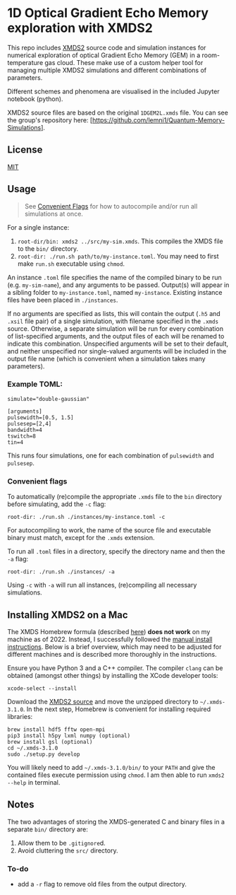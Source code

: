 # 1D Optical Gradient Echo Memory exploration with XMDS2
This repo includes [XMDS2](http://www.xmds.org) source code and simulation instances for numerical exploration of optical Gradient Echo Memory (GEM) in a room-temperature gas cloud. These make use of a custom helper tool for managing multiple XMDS2 simulations and different combinations of parameters.

Different schemes and phenomena are visualised in the included Jupyter notebook (python).

XMDS2 source files are based on the original `1DGEM2L.xmds` file. You can see the group's repository here: [https://github.com/lemni1/Quantum-Memory-Simulations].

## License
[MIT](LICENCE)

## Usage
> See [Convenient Flags](#Convenient-flags) for how to autocompile and/or run all simulations at once.

For a single instance:
1. `root-dir/bin: xmds2 ../src/my-sim.xmds`. This compiles the XMDS file to the `bin/` directory.
2. `root-dir: ./run.sh path/to/my-instance.toml`. You may need to first make `run.sh` executable using `chmod`. 

An instance `.toml` file specifies the name of the compiled binary to be run (e.g. `my-sim-name`), and any arguments to be passed. Output(s) will appear in a sibling folder to `my-instance.toml`, named `my-instance`. Existing instance files have been placed in `./instances`.

If no arguments are specified as lists, this will contain the output (`.h5` and `.xsil` file pair) of a single simulation, with filename specified in the `.xmds` source. Otherwise, a separate simulation will be run for every combination of list-specified arguments, and the output files of each will be renamed to indicate this combination. Unspecified arguments will be set to their default, and neither unspecified nor single-valued arguments will be included in the
output file name (which is convenient when a simulation takes many
parameters).

### Example TOML:
```
simulate="double-gaussian"

[arguments]
pulsewidth=[0.5, 1.5]
pulsesep=[2,4]
bandwidth=4
tswitch=8
tin=4
```
This runs four simulations, one for each combination of `pulsewidth` and `pulsesep`.

### Convenient flags
To automatically (re)compile the appropriate `.xmds` file to the `bin` directory before simulating, add the `-c` flag:
```
root-dir: ./run.sh ./instances/my-instance.toml -c
```
For autocompiling to work, the name of the source file and executable binary must match, except for the `.xmds` extension.

To run all `.toml` files in a directory, specify the directory name and then the `-a` flag:
```
root-dir: ./run.sh ./instances/ -a
```

Using `-c` with `-a` will run all instances, (re)compiling all necessary simulations.

## Installing XMDS2 on a Mac
The XMDS Homebrew formula (described [here](http://www.xmds.org/installation.html#mac-os-x-installation)) **does not work** on my machine as of 2022. Instead, I successfully followed the [manual install instructions](http://www.xmds.org/installation.html#manual-installation-from-source). Below is a brief overview, which may need to be adjusted for different machines and is described more thoroughly in the instructions.

Ensure you have Python 3 and a C++ compiler. The compiler `clang` can be obtained (amongst other things) by installing the XCode developer tools:
```
xcode-select --install
```
Download the [XMDS2 source](https://sourceforge.net/projects/xmds/) and move the unzipped directory to `~/.xmds-3.1.0`. In the next step, Homebrew is convenient for installing required libraries:
```
brew install hdf5 fftw open-mpi
pip3 install h5py lxml numpy (optional)
brew install gsl (optional)
cd ~/.xmds-3.1.0
sudo ./setup.py develop
```
You will likely need to add `~/.xmds-3.1.0/bin/` to your `PATH` and give the contained files execute permission using `chmod`. I am then able to run `xmds2 --help` in terminal.

## Notes
The two advantages of storing the XMDS-generated C and binary files in a separate `bin/` directory are:
1. Allow them to be `.gitignore`d.
2. Avoid cluttering the `src/` directory.

### To-do
- add a `-r` flag to remove old files from the output directory.
